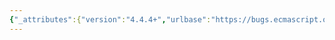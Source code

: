 ```yaml
---
{"_attributes":{"version":"4.4.4+","urlbase":"https://bugs.ecmascript.org/","maintainer":"dherman@mozilla.com"},"bug":{"bug_id":2598,"creation_ts":"2014-03-26 07:26:00 -0700","short_desc":"FutureReservedWords in Annex A Lexical Grammar","delta_ts":"2014-03-27 09:45:12 -0700","product":"Draft for 6th Edition","component":"technical issue","version":"Rev 22: January 20, 2014 Draft","rep_platform":"All","op_sys":"All","bug_status":"RESOLVED","resolution":"DUPLICATE","dup_id":164,"priority":"Normal","bug_severity":"enhancement","everconfirmed":true,"reporter":{"uid":"waldron.rick","name":"Rick Waldron"},"assigned_to":{"uid":"allen","name":"Allen Wirfs-Brock"},"cc":"waldron.rick","long_desc":[{"commentid":7475,"comment_count":0,"who":{"uid":"waldron.rick","name":"Rick Waldron"},"bug_when":"2014-03-26 07:26:11 -0700","thetext":"In Annex A, Lexical Grammar, FutureReservedWords still includes\n\n class, extends, super, const, export, import\n\nAnd should be updated to match 11.6.2.2 http://people.mozilla.org/~jorendorff/es6-draft.html#sec-future-reserved-words (which is just `enum`)"},{"commentid":7477,"comment_count":1,"who":{"uid":"allen","name":"Allen Wirfs-Brock"},"bug_when":"2014-03-27 09:03:10 -0700","thetext":"Annex A is due to be complete refreshed with revised grammar\n\n*** This bug has been marked as a duplicate of bug 164 ***"},{"commentid":7482,"comment_count":2,"who":{"uid":"waldron.rick","name":"Rick Waldron"},"bug_when":"2014-03-27 09:45:12 -0700","thetext":"Ok\n\nI had seen the other bug, but filed this anyway since it's not so much a \"missing thing\", but it certainly is a \"refresh\"."}]}}
---
```


